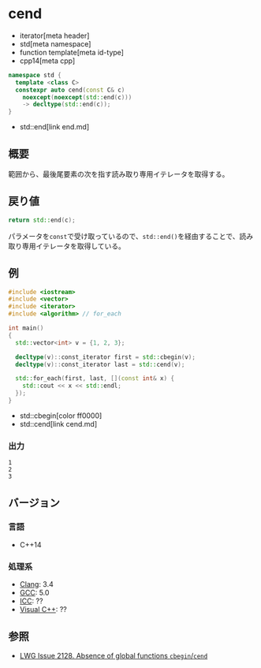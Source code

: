 # cend
* iterator[meta header]
* std[meta namespace]
* function template[meta id-type]
* cpp14[meta cpp]

```cpp
namespace std {
  template <class C>
  constexpr auto cend(const C& c)
    noexcept(noexcept(std::end(c)))
    -> decltype(std::end(c));
}
```
* std::end[link end.md]

## 概要
範囲から、最後尾要素の次を指す読み取り専用イテレータを取得する。


## 戻り値
```cpp
return std::end(c);
```

パラメータを`const`で受け取っているので、`std::end()`を経由することで、読み取り専用イテレータを取得している。


## 例
```cpp example
#include <iostream>
#include <vector>
#include <iterator>
#include <algorithm> // for_each

int main()
{
  std::vector<int> v = {1, 2, 3};

  decltype(v)::const_iterator first = std::cbegin(v);
  decltype(v)::const_iterator last = std::cend(v);

  std::for_each(first, last, [](const int& x) {
    std::cout << x << std::endl;
  });
}
```
* std::cbegin[color ff0000]
* std::cend[link cend.md]

### 出力
```
1
2
3
```

## バージョン
### 言語
- C++14

### 処理系
- [Clang](/implementation.md#clang): 3.4
- [GCC](/implementation.md#gcc): 5.0
- [ICC](/implementation.md#icc): ??
- [Visual C++](/implementation.md#visual_cpp): ??


## 参照
- [LWG Issue 2128. Absence of global functions `cbegin`/`cend`](http://www.open-std.org/jtc1/sc22/wg21/docs/lwg-defects.html#2128)

